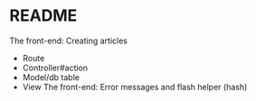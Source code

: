 # README

The front-end: Creating articles 

- Route
- Controller#action
- Model/db table
- View
The front-end: Error messages and flash helper (hash)